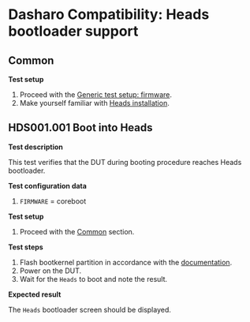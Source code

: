 # Dasharo Compatibility: Heads bootloader support

## Common

**Test setup**

1. Proceed with the
    [Generic test setup: firmware](../../generic-test-setup/#firmware).
2. Make yourself familiar with
    [Heads installation](../../../variants/talos_2/installation-manual/#heads-installation).

## HDS001.001 Boot into Heads

**Test description**

This test verifies that the DUT during booting procedure reaches Heads
bootloader.

**Test configuration data**

1. `FIRMWARE` = coreboot

**Test setup**

1. Proceed with the [Common](#common) section.

**Test steps**

1. Flash bootkernel partition in accordance with the
    [documentation](../../../variants/talos_2/installation-manual/#heads-installation).
1. Power on the DUT.
1. Wait for the `Heads` to boot and note the result.

**Expected result**

The `Heads` bootloader screen should be displayed.
